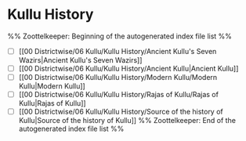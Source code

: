 # Kullu History
%% Zoottelkeeper: Beginning of the autogenerated index file list  %%
- [ ]  [[00 Districtwise/06 Kullu/Kullu History/Ancient Kullu's Seven Wazirs|Ancient Kullu's Seven Wazirs]]
- [ ]  [[00 Districtwise/06 Kullu/Kullu History/Ancient Kullu|Ancient Kullu]]
- [ ]  [[00 Districtwise/06 Kullu/Kullu History/Modern Kullu/Modern Kullu|Modern Kullu]]
- [ ]  [[00 Districtwise/06 Kullu/Kullu History/Rajas of Kullu/Rajas of Kullu|Rajas of Kullu]]
- [ ]  [[00 Districtwise/06 Kullu/Kullu History/Source of the history of Kullu|Source of the history of Kullu]]
%% Zoottelkeeper: End of the autogenerated index file list  %%
